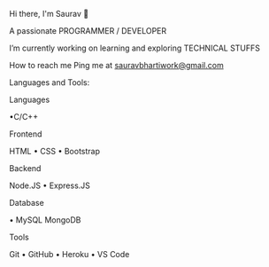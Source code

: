 Hi there, I'm Saurav 👋

A passionate PROGRAMMER / DEVELOPER

I’m currently working on learning and exploring TECHNICAL STUFFS

How to reach me Ping me at sauravbhartiwork@gmail.com

Languages and Tools:



Languages

•C/C++ 

Frontend

HTML • CSS • Bootstrap

Backend

Node.JS • Express.JS

Database

• MySQL MongoDB

Tools

Git • GitHub • Heroku • VS Code
